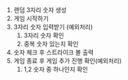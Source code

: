 1. 랜덤 3자리 숫자 생성
2. 게임 시작하기
2. 3자리 숫자 입력받기 (예외처리)
   1. 3자리 숫자 확인
   2. 중복 숫자 있는지 확인
3. 숫자 체크 후 스트라이크 볼 출력
4. 게임 종료 후 게임 추가 진행 확인(예외처리)
   1. 1,2 숫자 중 하나인지 확인